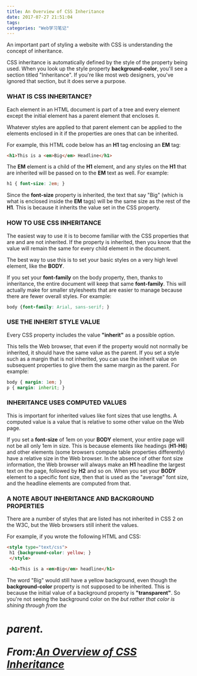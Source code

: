 ```yaml
---
title: An Overview of CSS Inheritance
date: 2017-07-27 21:51:04
tags:
categories: "Web学习笔记"
---
```


An important part of styling a website with CSS is understanding the concept of inheritance.

CSS inheritance is automatically defined by the style of the property being used. When you look up the style property **background-color**, you'll see a section titled "Inheritance". If you're like most web designers, you've ignored that section, but it does serve a purpose.

<!--more-->

### WHAT IS CSS INHERITANCE?

Each element in an HTML document is part of a tree and every element except the initial **<html>** element has a parent element that encloses it.

Whatever styles are applied to that parent element can be applied to the elements enclosed in it if the properties are ones that can be inherited.

For example, this HTML code below has an **H1** tag enclosing an **EM** tag:

```HTML
<h1>This is a <em>Big</em> Headline</h1>
```

The **EM** element is a child of the **H1** element, and any styles on the **H1** that are inherited will be passed on to the **EM** text as well. For example:

```css
h1 { font-size: 2em; }
```

Since the **font-size** property is inherited, the text that say "Big" (which is what is enclosed inside the **EM** tags) will be the same size as the rest of the **H1**. This is because it inherits the value set in the CSS property.

### HOW TO USE CSS INHERITANCE

The easiest way to use it is to become familiar with the CSS properties that are and are not inherited. If the property is inherited, then you know that the value will remain the same for every child element in the document.

The best way to use this is to set your basic styles on a very high level element, like the **BODY**.

If you set your **font-family** on the body property, then, thanks to inheritance, the entire document will keep that same **font-family**. This will actually make for smaller stylesheets that are easier to manage because there are fewer overall styles. For example:

```css
body {font-family: Arial, sans-serif; }
```

### USE THE INHERIT STYLE VALUE

Every CSS property includes the value **"inherit"** as a possible option.

This tells the Web browser, that even if the property would not normally be inherited, it should have the same value as the parent. If you set a style such as a margin that is not inherited, you can use the inherit value on subsequent properties to give them the same margin as the parent. For example:

```css
body { margin: 1em; }
p { margin: inherit; }
```

### INHERITANCE USES COMPUTED VALUES

This is important for inherited values like font sizes that use lengths. A computed value is a value that is relative to some other value on the Web page.

If you set a **font-size** of 1em on your **BODY** element, your entire page will not be all only 1em in size. This is because elements like headings (**H1**-**H6**) and other elements (some browsers compute table properties differently) have a relative size in the Web browser. In the absence of other font size information, the Web browser will always make an **H1** headline the largest text on the page, followed by **H2** and so on. When you set your **BODY** element to a specific font size, then that is used as the "average" font size, and the headline elements are computed from that.

### A NOTE ABOUT INHERITANCE AND BACKGROUND PROPERTIES

There are a number of styles that are listed has not inherited in CSS 2 on the W3C, but the Web browsers still inherit the values.

For example, if you wrote the following HTML and CSS:

```HTML
<style type="text/css">
 h1 {background-color: yellow; }
 </style>

 <h1>This is a <em>Big</em> headline</h1>
```

The word "Big" would still have a yellow background, even though the **background-color** property is not supposed to be inherited. This is because the initial value of a background property is **"transparent"**. So you're not seeing the background color on the **<em>** but rather that color is shining through from the **<h1>** parent.

From:[An Overview of CSS Inheritance](https://www.thoughtco.com/css-inheritance-overview-3466210)
